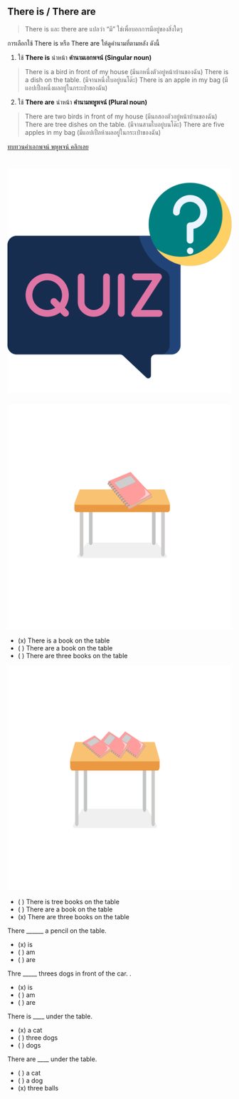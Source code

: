 
## There is / There are

> There is และ there are แปลว่า “มี” ใช่เพื่อบอกการมีอยู่ของสิ่งใดๆ  

การเลือกใช้ There is หรือ There are ให้ดูคำนามที่ตามหลัง ดังนี้


1. ใช้ **There is** นำหน้า **คำนามเอกพจน์ (Singular noun)**
> There is a bird in front of my house (มีนกหนึ่งตัวอยู่หน้าบ้านของฉัน)
> There is a dish on the table. (มีจานหนึ่งใบอยู่บนโต๊ะ)
> There is an apple in my bag (มีแอปเปิ้ลหนึ่งผลอยู่ในกระเป๋าของฉัน)

2. ใช้ **There are** นำหน้า **คำนามพหูพจน์ (Plural noun)**
> There are two birds in front of my house (มีนกสองตัวอยู่หน้าบ้านของฉัน)
> There are tree dishes on the table. (มีจานสามใบอยู่บนโต๊ะ)
> There are five apples in my bag (มีแอปเปิ้ลห้าผลอยู่ในกระเป๋าของฉัน)

[ทบทวนคำเอกพจน์ พหูพจน์ คลิกเลย](#/lesson/[category:4grammar][group:pos]Singular&Plural%20[icon:Noun][level:2].md)  

# ![icon](/media/icons/quiz.svg) 


![exo](/media/img/definite%20pronoun__that%20is%20a%20notebook_ex2.svg) 
 - (x) There is a book on the table
 - ( ) There are a book on the table
 - ( ) There are three books on the table

![exo](/media/img/definite%20pronoun__those%20are%20notebooks_ex2.svg) 
 - ( ) There is tree books on the table
 - ( ) There are a book on the table
 - (x) There are three books on the table


There ______ a pencil on the table.  

 - (x) is
 - ( ) am
 - ( ) are

Thre _____  threes dogs in front of the car. .

 - (x) is
 - ( ) am
 - ( ) are

There is ____ under the table.  

 - (x) a cat
 - ( ) three dogs
 - ( ) dogs

There are ____ under the table.  

 - ( ) a cat
 - ( ) a dog
 - (x) three balls